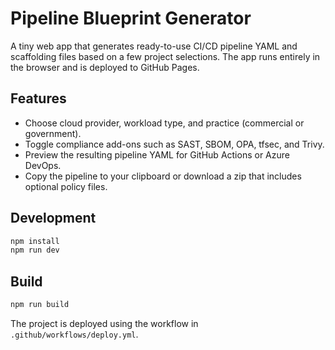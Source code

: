 # Pipeline Blueprint Generator

A tiny web app that generates ready-to-use CI/CD pipeline YAML and scaffolding files based on a few project selections. The app runs entirely in the browser and is deployed to GitHub Pages.

## Features

- Choose cloud provider, workload type, and practice (commercial or government).
- Toggle compliance add-ons such as SAST, SBOM, OPA, tfsec, and Trivy.
- Preview the resulting pipeline YAML for GitHub Actions or Azure DevOps.
- Copy the pipeline to your clipboard or download a zip that includes optional policy files.

## Development

```bash
npm install
npm run dev
```

## Build

```bash
npm run build
```

The project is deployed using the workflow in `.github/workflows/deploy.yml`.
